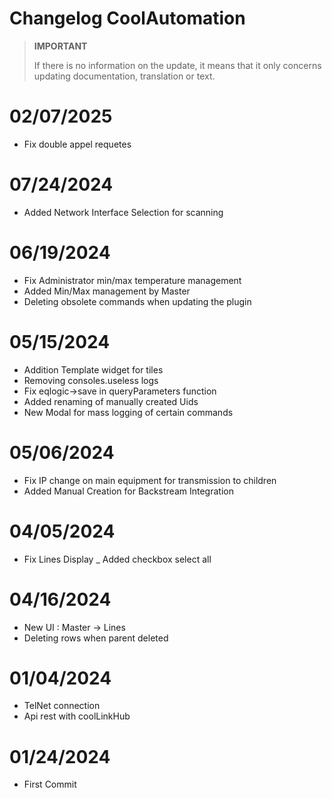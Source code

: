 # Changelog CoolAutomation


>**IMPORTANT**
>
>If there is no information on the update, it means that it only concerns updating documentation, translation or text.


# 02/07/2025
- Fix double appel requetes

# 07/24/2024
- Added Network Interface Selection for scanning

# 06/19/2024

- Fix Administrator min/max temperature management
- Added Min/Max management by Master
- Deleting obsolete commands when updating the plugin


# 05/15/2024

- Addition Template widget for tiles
- Removing consoles.useless logs
- Fix eqlogic->save in queryParameters function
- Added renaming of manually created Uids
- New Modal for mass logging of certain commands


# 05/06/2024

- Fix IP change on main equipment for transmission to children
- Added Manual Creation for Backstream Integration

# 04/05/2024

- Fix Lines Display
_ Added checkbox select all

# 04/16/2024

- New UI :  Master -> Lines
- Deleting rows when parent deleted


# 01/04/2024

- TelNet connection
- Api rest with coolLinkHub

# 01/24/2024

- First Commit

